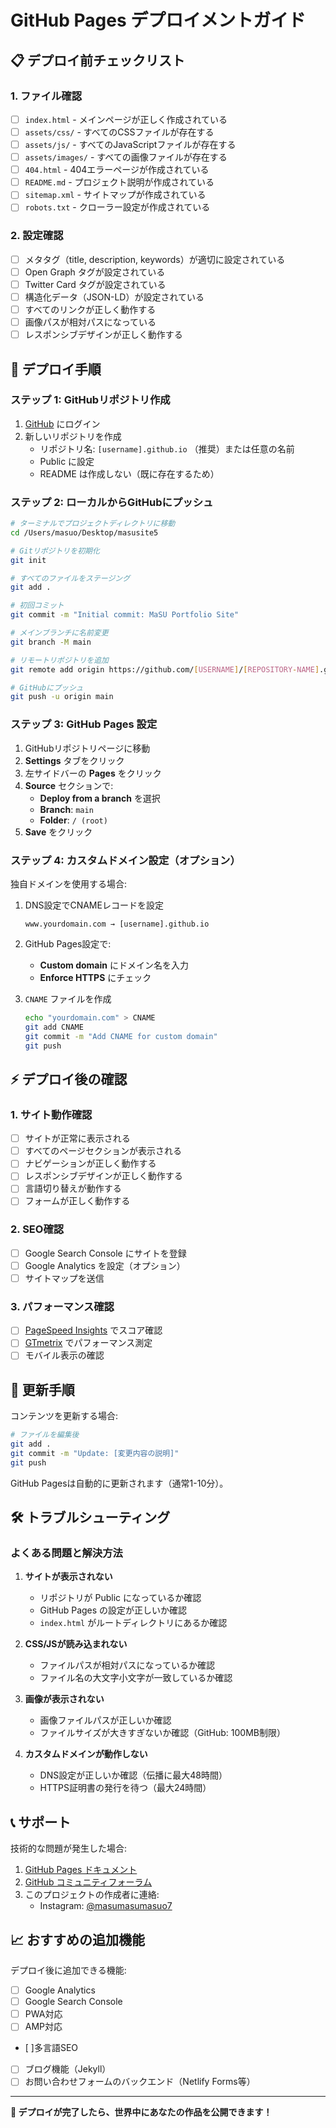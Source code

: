 # GitHub Pages デプロイメントガイド

## 📋 デプロイ前チェックリスト

### 1. ファイル確認
- [ ] `index.html` - メインページが正しく作成されている
- [ ] `assets/css/` - すべてのCSSファイルが存在する
- [ ] `assets/js/` - すべてのJavaScriptファイルが存在する
- [ ] `assets/images/` - すべての画像ファイルが存在する
- [ ] `404.html` - 404エラーページが作成されている
- [ ] `README.md` - プロジェクト説明が作成されている
- [ ] `sitemap.xml` - サイトマップが作成されている
- [ ] `robots.txt` - クローラー設定が作成されている

### 2. 設定確認
- [ ] メタタグ（title, description, keywords）が適切に設定されている
- [ ] Open Graph タグが設定されている
- [ ] Twitter Card タグが設定されている
- [ ] 構造化データ（JSON-LD）が設定されている
- [ ] すべてのリンクが正しく動作する
- [ ] 画像パスが相対パスになっている
- [ ] レスポンシブデザインが正しく動作する

## 🚀 デプロイ手順

### ステップ 1: GitHubリポジトリ作成

1. [GitHub](https://github.com) にログイン
2. 新しいリポジトリを作成
   - リポジトリ名: `[username].github.io` （推奨）または任意の名前
   - Public に設定
   - README は作成しない（既に存在するため）

### ステップ 2: ローカルからGitHubにプッシュ

```bash
# ターミナルでプロジェクトディレクトリに移動
cd /Users/masuo/Desktop/masusite5

# Gitリポジトリを初期化
git init

# すべてのファイルをステージング
git add .

# 初回コミット
git commit -m "Initial commit: MaSU Portfolio Site"

# メインブランチに名前変更
git branch -M main

# リモートリポジトリを追加
git remote add origin https://github.com/[USERNAME]/[REPOSITORY-NAME].git

# GitHubにプッシュ
git push -u origin main
```

### ステップ 3: GitHub Pages 設定

1. GitHubリポジトリページに移動
2. **Settings** タブをクリック
3. 左サイドバーの **Pages** をクリック
4. **Source** セクションで:
   - **Deploy from a branch** を選択
   - **Branch**: `main`
   - **Folder**: `/ (root)`
5. **Save** をクリック

### ステップ 4: カスタムドメイン設定（オプション）

独自ドメインを使用する場合:

1. DNS設定でCNAMEレコードを設定
   ```
   www.yourdomain.com → [username].github.io
   ```

2. GitHub Pages設定で:
   - **Custom domain** にドメイン名を入力
   - **Enforce HTTPS** にチェック

3. `CNAME` ファイルを作成
   ```bash
   echo "yourdomain.com" > CNAME
   git add CNAME
   git commit -m "Add CNAME for custom domain"
   git push
   ```

## ⚡ デプロイ後の確認

### 1. サイト動作確認
- [ ] サイトが正常に表示される
- [ ] すべてのページセクションが表示される
- [ ] ナビゲーションが正しく動作する
- [ ] レスポンシブデザインが正しく動作する
- [ ] 言語切り替えが動作する
- [ ] フォームが正しく動作する

### 2. SEO確認
- [ ] Google Search Console にサイトを登録
- [ ] Google Analytics を設定（オプション）
- [ ] サイトマップを送信

### 3. パフォーマンス確認
- [ ] [PageSpeed Insights](https://pagespeed.web.dev/) でスコア確認
- [ ] [GTmetrix](https://gtmetrix.com/) でパフォーマンス測定
- [ ] モバイル表示の確認

## 🔄 更新手順

コンテンツを更新する場合:

```bash
# ファイルを編集後
git add .
git commit -m "Update: [変更内容の説明]"
git push
```

GitHub Pagesは自動的に更新されます（通常1-10分）。

## 🛠️ トラブルシューティング

### よくある問題と解決方法

1. **サイトが表示されない**
   - リポジトリが Public になっているか確認
   - GitHub Pages の設定が正しいか確認
   - `index.html` がルートディレクトリにあるか確認

2. **CSS/JSが読み込まれない**
   - ファイルパスが相対パスになっているか確認
   - ファイル名の大文字小文字が一致しているか確認

3. **画像が表示されない**
   - 画像ファイルパスが正しいか確認
   - ファイルサイズが大きすぎないか確認（GitHub: 100MB制限）

4. **カスタムドメインが動作しない**
   - DNS設定が正しいか確認（伝播に最大48時間）
   - HTTPS証明書の発行を待つ（最大24時間）

## 📞 サポート

技術的な問題が発生した場合:

1. [GitHub Pages ドキュメント](https://docs.github.com/ja/pages)
2. [GitHub コミュニティフォーラム](https://github.community/)
3. このプロジェクトの作成者に連絡:
   - Instagram: [@masumasumasuo7](https://www.instagram.com/masumasumasuo7/)

## 📈 おすすめの追加機能

デプロイ後に追加できる機能:

- [ ] Google Analytics
- [ ] Google Search Console
- [ ] PWA対応
- [ ] AMP対応
- [ ]多言語SEO
- [ ] ブログ機能（Jekyll）
- [ ] お問い合わせフォームのバックエンド（Netlify Forms等）

---

**🎉 デプロイが完了したら、世界中にあなたの作品を公開できます！**